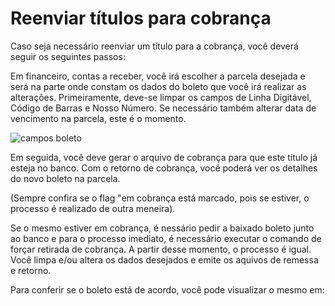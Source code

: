 # Reenviar títulos para cobrança 

Caso seja necessário reenviar um título para a cobrança, você deverá seguir os seguintes passos:

Em financeiro, contas a receber, você irá escolher a parcela desejada e será na parte onde constam os dados do boleto que você irá realizar as alterações.
Primeiramente, deve-se limpar os campos de Linha Digitável, Código de Barras e Nosso Número.
Se necessário também alterar data de vencimento na parcela, este é o momento. 

![campos boleto](https://raw.githubusercontent.com/netforcews/docs-erp/master/financeiro/imagens/campos%20boleto.jpg)

Em seguida, você deve gerar o arquivo de cobrança para que este título já esteja no banco.
Com o retorno de cobrança, você poderá ver os detalhes do novo boleto na parcela.

(Sempre confira se o flag "em cobrança está marcado, pois se estiver, o processo é realizado de outra meneira).

Se o mesmo estiver em cobrança, é nessário pedir a baixado boleto junto ao banco e para o processo imediato, é necessário executar o comando de forçar retirada de cobrança.
A partir desse momento, o processo é igual. Você limpa e/ou altera os dados desejados e emite os aquivos de remessa e retorno.

Para conferir se o boleto está de acordo, você pode visualizar o mesmo em:

